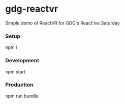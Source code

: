 # gdg-reactvr
Simple demo of ReactVR for GDG's React'ive Saturday

### Setup

  npm i
  
### Development

  npm start
  
### Production

  npm run bundle
